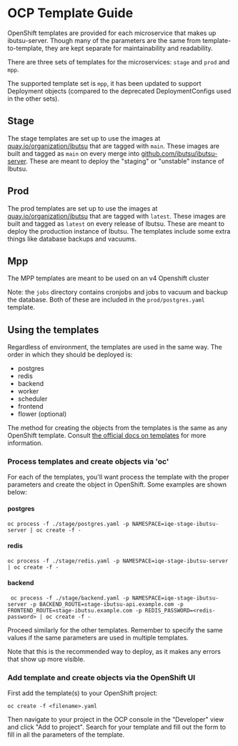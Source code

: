 # OCP Template Guide

OpenShift templates are provided for each microservice that makes up ibutsu-server. Though many of the
parameters are the same from template-to-template, they are kept separate for maintainability and
readability.

There are three sets of templates for the microservices: ``stage`` and ``prod`` and ``mpp``.

The supported template set is ``mpp``, it has been updated to support Deployment objects (compared to the deprecated DeploymentConfigs used in the other sets).

## Stage
The stage templates are set up to use the images at [quay.io/organization/ibutsu](https://quay.io/organization/ibutsu) that are tagged with
``main``. These images are built and tagged as ``main`` on every merge into [github.com/ibutsu/ibutsu-server](https://github.com/ibutsu/ibutsu-server).
These are meant to deploy the "staging" or "unstable" instance of Ibutsu.

## Prod
The prod templates are set up to use the images at [quay.io/organization/ibutsu](https://quay.io/organization/ibutsu) that are tagged with
``latest``. These images are built and tagged as ``latest`` on every release of Ibutsu. These are meant to deploy the production instance of Ibutsu. The templates include some extra things like database
backups and vacuums.

## Mpp
The MPP templates are meant to be used on an v4 Openshift cluster

Note: the ``jobs`` directory contains cronjobs and jobs to vacuum and backup the database. Both of these
are included in the `prod/postgres.yaml` template.

## Using the templates

Regardless of environment, the templates are used in the same way. The order in which they should be
deployed is:
- postgres
- redis
- backend
- worker
- scheduler
- frontend
- flower (optional)

The method for creating the objects from the templates is the same as any OpenShift template. Consult
[the official docs on templates](https://docs.openshift.com/container-platform/4.9/openshift_images/using-templates.html) for
more information.

### Process templates and create objects via 'oc'
For each of the templates, you'll want process the template with the proper parameters and create the object in OpenShift.
Some examples are shown below:

#### postgres
```console
oc process -f ./stage/postgres.yaml -p NAMESPACE=iqe-stage-ibutsu-server | oc create -f -
```

#### redis
```console
oc process -f ./stage/redis.yaml -p NAMESPACE=iqe-stage-ibutsu-server | oc create -f -
```

#### backend
```console
 oc process -f ./stage/backend.yaml -p NAMESPACE=iqe-stage-ibutsu-server -p BACKEND_ROUTE=stage-ibutsu-api.example.com -p FRONTEND_ROUTE=stage-ibutsu.example.com -p REDIS_PASSWORD=<redis-password> | oc create -f -
```

Proceed similarly for the other templates. Remember to specify the same values if the same parameters are used in multiple templates.

Note that this is the recommended way to deploy, as it makes any errors that show up more visible.

### Add template and create objects via the OpenShift UI
First add the template(s) to your OpenShift project:

```console
oc create -f <filename>.yaml
```
Then navigate to your project in the OCP console in the "Developer" view and click "Add to project".
Search for your template and fill out the form to fill in all the parameters of the template.

